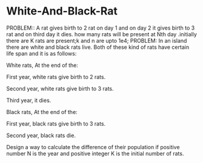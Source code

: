# White-And-Black-Rat
PROBLEM:: A rat gives birth to 2 rat on day 1 and on day 2 it gives birth to 3 rat and on third day it dies. how many rats will be present at Nth day .initially there are K rats are present;k and n are upto 1e4;
PROBLEM:
In an island there are white and black rats live. Both of these kind of rats have certain life span and it is as follows:

White rats, At the end of the:

First year, white rats give birth to 2 rats.

Second year, white rats give birth to 3 rats.

Third year, it dies.

Black rats, At the end of the:

First year, black rats give birth to 3 rats.

Second year, black rats die.

Design a way to calculate the difference of their population if positive number N is the year and positive integer K is the initial number of rats.
